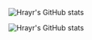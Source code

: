 ![Hrayr's GitHub stats](https://iamhrayr-github-stats.vercel.app/api?username=iamhrayr&custom_title=My%20GitHub%20stats&count_private=true&show_icons=true&theme=city_lights&include_all_commits=false)

![Hrayr's GitHub stats](https://iamhrayr-github-stats.vercel.app/api/top-langs?username=iamhrayr&show_icons=true&layout=compact&theme=city_lights&hide=php,smarty)

<!--
[![GitHub Streak](https://streak-stats.demolab.com?user=iamhrayr&theme=tokyonight)](https://git.io/streak-stats)

https://user-images.githubusercontent.com/24793677/195953601-e533e187-6ff8-4cf5-8961-aaa46e7228c3.mp4
-->


<!--
**iamhrayr/iamhrayr** is a ✨ _special_ ✨ repository because its `README.md` (this file) appears on your GitHub profile.

Here are some ideas to get you started:

- 🔭 I’m currently working on ...
- 🌱 I’m currently learning ...
- 👯 I’m looking to collaborate on ...
- 🤔 I’m looking for help with ...
- 💬 Ask me about ...
- 📫 How to reach me: ...
- 😄 Pronouns: ...
- ⚡ Fun fact: ...
-->



